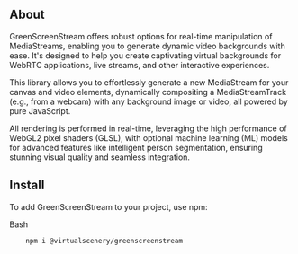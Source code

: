 ## About

GreenScreenStream offers robust options for real-time manipulation of MediaStreams, enabling you to generate dynamic video backgrounds with ease. It's designed to help you create captivating virtual backgrounds for WebRTC applications, live streams, and other interactive experiences.

This library allows you to effortlessly generate a new MediaStream for your canvas and video elements, dynamically compositing a MediaStreamTrack (e.g., from a webcam) with any background image or video, all powered by pure JavaScript.

All rendering is performed in real-time, leveraging the high performance of WebGL2 pixel shaders (GLSL), with optional machine learning (ML) models for advanced features like intelligent person segmentation, ensuring stunning visual quality and seamless integration.


## Install
To add GreenScreenStream to your project, use npm:

Bash

        npm i @virtualscenery/greenscreenstream